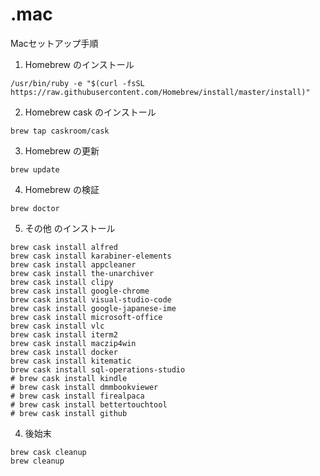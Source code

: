 # .mac
Macセットアップ手順
1. Homebrew のインストール
``` shell
/usr/bin/ruby -e "$(curl -fsSL https://raw.githubusercontent.com/Homebrew/install/master/install)"
```
2. Homebrew cask のインストール
```
brew tap caskroom/cask
```
3. Homebrew の更新
```
brew update
```
4. Homebrew の検証
```
brew doctor
```
5. その他 のインストール
```
brew cask install alfred
brew cask install karabiner-elements
brew cask install appcleaner
brew cask install the-unarchiver
brew cask install clipy
brew cask install google-chrome
brew cask install visual-studio-code
brew cask install google-japanese-ime
brew cask install microsoft-office
brew cask install vlc
brew cask install iterm2
brew cask install maczip4win
brew cask install docker
brew cask install kitematic
brew cask install sql-operations-studio
# brew cask install kindle
# brew cask install dmmbookviewer
# brew cask install firealpaca
# brew cask install bettertouchtool
# brew cask install github
```

4. 後始末
```
brew cask cleanup
brew cleanup
```
